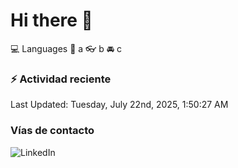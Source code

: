 # Hi there 👋

:computer: Languages
:pencil: a
:eyeglasses: b
:oncoming_automobile: c

### :zap: Actividad reciente
<!--RECENT_ACTIVITY:start-->
<!--RECENT_ACTIVITY:end-->
<!--RECENT_ACTIVITY:last_update-->
Last Updated: Tuesday, July 22nd, 2025, 1:50:27 AM
<!--RECENT_ACTIVITY:last_update_end-->

### Vías de contacto

![LinkedIn](https://www.linkedin.com/in/irving-hernández-226846205/)
